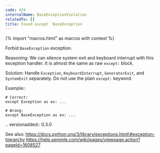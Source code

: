 ```yaml
---
code: 424
internalName: BaseExceptionViolation
relatedTo: []
title: Found except `BaseException`
---
```


{% import "macros.html" as macros with context %}

Forbid `BaseException` exception.

Reasoning: We can silence system exit and keyboard interrupt with this
exception handler. It is almost the same as raw `except:` block.

Solution: Handle `Exception`, `KeyboardInterrupt`, `GeneratorExit`, and
`SystemExit` separately. Do not use the plain `except:` keyword.

Example::

    # Correct:
    except Exception as ex: ...
    
    # Wrong:
    except BaseException as ex: ...

.. versionadded:: 0.3.0

See also:
https://docs.python.org/3/library/exceptions.html\#exception-hierarchy
https://help.semmle.com/wiki/pages/viewpage.action?pageId=1608527